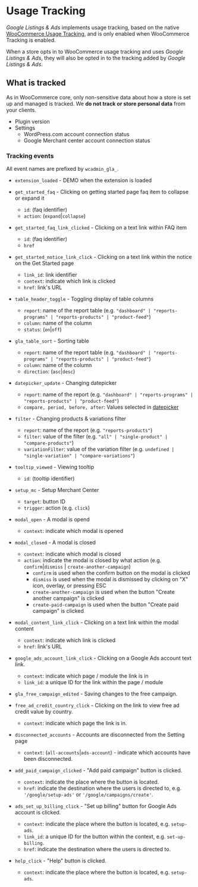 # Usage Tracking

_Google Listings & Ads_ implements usage tracking, based on the native [WooCommerce Usage Tracking](https://woocommerce.com/usage-tracking/), and is only enabled when WooCommerce Tracking is enabled.

When a store opts in to WooCommerce usage tracking and uses _Google Listings & Ads_, they will also be opted in to the tracking added by _Google Listings & Ads_.

## What is tracked

As in WooCommerce core, only non-sensitive data about how a store is set up and managed is tracked. We **do not track or store personal data** from your clients.

* Plugin version
* Settings
  * WordPress.com account connection status
  * Google Merchant center account connection status

<!-- TODO: add more tracking information -->

### Tracking events

All event names are prefixed by `wcadmin_gla_`.

* `extension_loaded` - DEMO when the extension is loaded

* `get_started_faq` - Clicking on getting started page faq item to collapse or expand it
  * `id`: (faq identifier)
  * `action`: (`expand`|`collapse`)

* `get_started_faq_link_clicked` - Clicking on a text link within FAQ item
  * `id`: (faq identifier)
  * `href`

* `get_started_notice_link_click` - Clicking on a text link within the notice on the Get Started page
  * `link_id`: link identifier
  * `context`: indicate which link is clicked
  * `href`: link's URL

* `table_header_toggle` - Toggling display of table columns
  * `report`: name of the report table (e.g. `"dashboard" | "reports-programs" | "reports-products" | "product-feed"`)
  * `column`: name of the column
  * `status`: (`on`|`off`)

* `gla_table_sort` - Sorting table
  * `report`: name of the report table (e.g. `"dashboard" | "reports-programs" | "reports-products" | "product-feed"`)
  * `column`: name of the column
  * `direction`: (`asc`|`desc`)

* `datepicker_update` - Changing datepicker
  * `report`: name of the report (e.g. `"dashboard" | "reports-programs" | "reports-products" | "product-feed"`)
  * `compare, period, before, after`: Values selected in [datepicker](https://woocommerce.github.io/woocommerce-admin/#/components/packages/date-range-filter-picker/README?id=props)

* `filter` - Changing products & variations filter
  * `report`: name of the report (e.g. `"reports-products"`)
  * `filter`: value of the filter (e.g. `"all" | "single-product" | "compare-products"`)
  * `variationFilter`: value of the variation filter (e.g. `undefined | "single-variation" | "compare-variations"`)

* `tooltip_viewed` - Viewing tooltip
  * `id`: (tooltip identifier)

* `setup_mc` - Setup Merchant Center
  * `target`: button ID
  * `trigger`: action (e.g. `click`)

* `modal_open` - A modal is opend
  * `context`: indicate which modal is opened

* `modal_closed` - A modal is closed
  * `context`: indicate which modal is closed
  * `action`: indicate the modal is closed by what action (e.g. `confirm`|`dismiss` | `create-another-campaign`)
    * `confirm` is used when the confirm button on the modal is clicked
    * `dismiss` is used when the modal is dismissed by clicking on "X" icon, overlay, or pressing ESC
    * `create-another-campaign` is used when the button "Create another campaign" is clicked
    * `create-paid-campaign` is used when the button "Create paid campaign" is clicked

* `modal_content_link_click` - Clicking on a text link within the modal content
  * `context`: indicate which link is clicked
  * `href`: link's URL

* `google_ads_account_link_click` - Clicking on a Google Ads account text link.
  * `context`: indicate which page / module the link is in
  * `link_id`: a unique ID for the link within the page / module

* `gla_free_campaign_edited` - Saving changes to the free campaign.

* `free_ad_credit_country_click` - Clicking on the link to view free ad credit value by country.
  * `context`: indicate which page the link is in.

* `disconnected_accounts` - Accounts are disconnected from the Setting page
  * `context`: (`all-accounts`|`ads-account`) - indicate which accounts have been disconnected.

* `add_paid_campaign_clicked` - "Add paid campaign" button is clicked.
  * `context`: indicate the place where the button is located.
  * `href`: indicate the destination where the users is directed to, e.g. `'/google/setup-ads'` or `'/google/campaigns/create'`.

* `ads_set_up_billing_click` - "Set up billing" button for Google Ads account is clicked.
  * `context`: indicate the place where the button is located, e.g. `setup-ads`.
  * `link_id`: a unique ID for the button within the context, e.g. `set-up-billing`.
  * `href`: indicate the destination where the users is directed to.

* `help_click` - "Help" button is clicked.
  * `context`: indicate the place where the button is located, e.g. `setup-ads`.

<!-- -- >
## Developer Info
All new tracking info should be updated in this readme.

New snapshot data for **WC Tracker** should be hooked into `Tracking\Events\TrackerSnapshot::include_snapshot_data()`.

New **Tracks** events should be created in `Tracking\Events\Events` (extending `Tracking\Events\BaseEvent`), and need to be registered in `Tracking\Events\EventTracking::$events`. They should also be registered in the `Internal\DependencyManagement\CoreServiceProvider` class:

```php
$this->conditionally_share_with_tags( Loaded::class );
```

 /Dev Info -->

